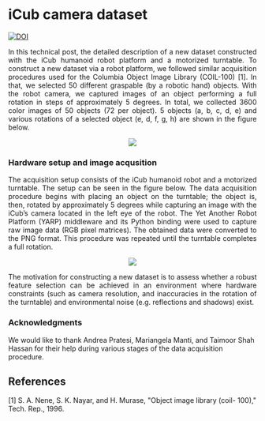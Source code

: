 
# iCub camera dataset  
[![DOI](https://zenodo.org/badge/120915707.svg)](https://zenodo.org/badge/latestdoi/120915707)  
<p align="justify">
In this technical post,  the detailed description of a new dataset constructed with the iCub humanoid robot platform and a motorized turntable.  To construct a new dataset via a robot platform, we followed similar acquisition procedures used for the Columbia Object Image Library (COIL-100) [1].  In that, we selected 50 different graspable (by a robotic hand) objects. With the robot camera, we captured images of an object performing a full rotation in steps of approximately 5 degrees. In total, we collected 3600 color images of 50 objects (72 per object). 5 objects (a, b, c, d, e) and various rotations of a selected object (e, d, f, g, h) are shown in the  figure below.
<p align="center">
<img src="http://www.crossvalidate.me/assets/objects.png" >
</p>
</p>

### Hardware setup and image acqusition  
<p align="justify">
The acquisition setup consists of the iCub humanoid robot and a motorized turntable. The setup can be seen in the figure below. The data acquisition procedure begins with placing an object on the turntable; the object is, then, rotated by approximately 5 degrees while capturing an image with the iCub’s camera located in the left eye of the robot. The Yet Another Robot Platform (YARP) middleware and its Python binding were used to capture raw image data (RGB pixel matrices). The obtained data were converted to the PNG format. This procedure was repeated until the turntable completes a full rotation. 
</p>
<p align="center">
<img src="http://www.crossvalidate.me/assets/icub.png" >
</p>

<p align="justify">
The motivation for constructing a new dataset is to assess whether a robust feature selection can be achieved in an environment where hardware constraints (such as camera resolution, and inaccuracies in the rotation of the turntable) and environmental noise (e.g. reflections and shadows) exist.
</p>

### Acknowledgments  
We would like to thank Andrea Pratesi, Mariangela Manti, and Taimoor Shah Hassan for their help during various stages of the data acquisition procedure.

## References  
[1] S. A. Nene, S. K. Nayar, and H. Murase, "Object image library (coil- 100)," Tech. Rep., 1996.
